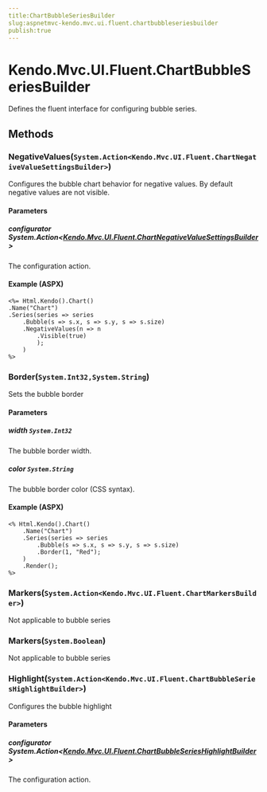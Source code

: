 ```yaml
---
title:ChartBubbleSeriesBuilder
slug:aspnetmvc-kendo.mvc.ui.fluent.chartbubbleseriesbuilder
publish:true
---
```


# Kendo.Mvc.UI.Fluent.ChartBubbleSeriesBuilder
Defines the fluent interface for configuring bubble series.



## Methods

### NegativeValues(`System.Action<Kendo.Mvc.UI.Fluent.ChartNegativeValueSettingsBuilder>`)
Configures the bubble chart behavior for negative values.
            By default negative values are not visible.


#### Parameters

##### configurator System.Action<[Kendo.Mvc.UI.Fluent.ChartNegativeValueSettingsBuilder](/api/wrappers/aspnet-mvc/Kendo.Mvc.UI.Fluent/ChartNegativeValueSettingsBuilder)>
The configuration action.




#### Example (ASPX)
    <%= Html.Kendo().Chart()
    .Name("Chart")
    .Series(series => series
        .Bubble(s => s.x, s => s.y, s => s.size)
        .NegativeValues(n => n
            .Visible(true)
            );
        )
    %>


### Border(`System.Int32,System.String`)
Sets the bubble border


#### Parameters

##### width `System.Int32`
The bubble border width.

##### color `System.String`
The bubble border color (CSS syntax).




#### Example (ASPX)
    <% Html.Kendo().Chart()
        .Name("Chart")
        .Series(series => series
            .Bubble(s => s.x, s => s.y, s => s.size)
            .Border(1, "Red");
        )
        .Render();
    %>


### Markers(`System.Action<Kendo.Mvc.UI.Fluent.ChartMarkersBuilder>`)
Not applicable to bubble series





### Markers(`System.Boolean`)
Not applicable to bubble series





### Highlight(`System.Action<Kendo.Mvc.UI.Fluent.ChartBubbleSeriesHighlightBuilder>`)
Configures the bubble highlight


#### Parameters

##### configurator System.Action<[Kendo.Mvc.UI.Fluent.ChartBubbleSeriesHighlightBuilder](/api/wrappers/aspnet-mvc/Kendo.Mvc.UI.Fluent/ChartBubbleSeriesHighlightBuilder)>
The configuration action.






 
